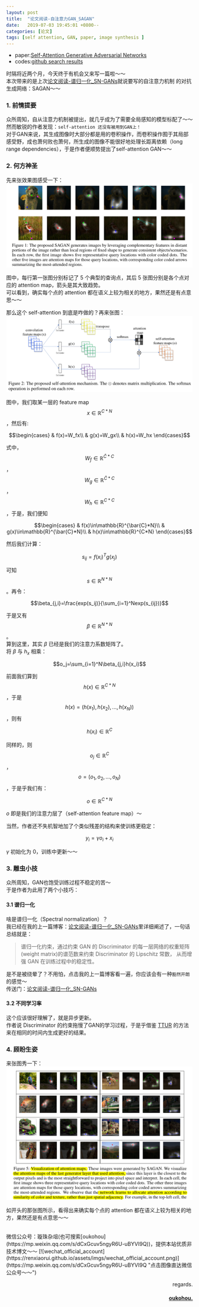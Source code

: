 ```yaml
---
layout: post
title:  "论文阅读-自注意力GAN_SAGAN"
date:   2019-07-03 19:45:01 +0800--
categories: [论文]
tags: [self attention, GAN, paper, image synthesis ]  
---
```



- paper:[Self-Attention Generative Adversarial Networks](https://arxiv.org/abs/1805.08318)  
- codes:[github search results](https://github.com/search?q=sagan)  

时隔将近两个月，今天终于有机会又来写一篇啦～～  
本次带来的是上次[论文阅读-谱归一化_SN-GANs](https://renxiaorui.github.io/2019/05/10/spectral-normalization/)就说要写的自注意力机制
的对抗生成网络：SAGAN～～   

### 1. 前情提要  

众所周知，自从注意力机制被提出，就几乎成为了需要全局感知的模型标配了～～然而敏锐的作者发现：`self-attention 还没有被用到GAN上！`    
对于GAN来说，其生成图像时大部分都是用的卷积操作，而卷积操作囿于其局部感受野，成也萧何败也萧何，所生成的图像不能很好地处理长距离依赖（long range
dependencies），于是作者便顺势提出了self-attention GAN～～  

### 2. 何方神圣  
先来张效果图感受一下：  
![attention_map](https://raw.githubusercontent.com/oukohou/image_gallery/master/blogs/SAGAN/20190705142241.png)  

图中，每行第一张图分别标记了 5 个典型的查询点，其后 5 张图分别是各个点对应的 attention map，箭头是其大致趋势。  
可以看到，确实每个点的 attention 都在语义上较为相关的地方，果然还是有点意思～～  

那么这个 self-attention 到底是咋做的？再来张图：  
![self_attention_mechanism](https://raw.githubusercontent.com/oukohou/image_gallery/master/blogs/SAGAN/20190705142758.png)  

图中，我们取某一层的 feature map $$x\in\mathbb{R}^{C*N}$$，然后有:  

$$\begin{cases}
 &  f(x)=W_fx\\ 
 &  g(x)=W_gx\\ 
 &  h(x)=W_hx
\end{cases}$$  

式中，$$W_f\in\mathbb{R}^{\bar{C}*C}$$，$$W_g\in\mathbb{R}^{\bar{C}*C}$$，$$W_h\in\mathbb{R}^{C*C}$$，于是，我们便知  

$$\begin{cases}
 &  f(x)\in\mathbb{R}^{\bar{C}*N}\\ 
 & g(x)\in\mathbb{R}^{\bar{C}*N}\\ 
 &  h(x)\in\mathbb{R}^{C*N}
\end{cases}$$ 

然后我们计算：  

$$s_{ij} = f(x_i)^Tg(x_j)$$ 

可知 $$s\in \mathbb{R}^{N*N}$$。再令： 
 
$$\beta_{j,i}=\frac{exp(s_ij)}{\sum_{i=1}^Nexp(s_{ij})}$$  

于是又有 $$\beta\in \mathbb{R}^{N*N}$$。  
算到这里，其实 $\beta$ 已经是我们的注意力系数矩阵了。  
将 $\beta$ 与 $h_x$ 相乘：  

$$o_j=\sum_{i=1}^N\beta_{j,i}h(x_i)$$  

前面我们算到$$h(x)\in\mathbb{R}^{C*N}$$，于是$$h(x)=(h(x_1),h(x_2),...,h(x_N))$$，则有

$$h(x_i)\in\mathbb{R}^{C}$$  

同样的，则$$o_j\in\mathbb{R}^{C}$$，$$o=(o_1,o_2,...,o_N)$$，于是乎我们有： 
 
$$o\in\mathbb{R}^{C*N}$$  

 $o$ 即是我们的注意力层了（self-attention feature map）～

当然，作者还不失机智地加了个类似残差的结构来使训练更稳定：  

$$y_i=\gamma o_i + x_i$$  

 $\gamma$ 初始化为 0，训练中更新～～  

### 3. 雕虫小技  
众所周知，GAN也饱受训练过程不稳定的苦～  
于是作者为此用了两个小技巧：
#### 3.1 谱归一化 
啥是谱归一化（Spectral normalization）？  
我已经在我的上一篇博客：[论文阅读-谱归一化_SN-GANs](https://renxiaorui.github.io/2019/05/10/spectral-normalization/ '是不是很机智？')里详细阐述了，一句话总结就是：  
> 谱归一化约束，通过约束 GAN 的 Discriminator 的每一层网络的权重矩阵(weight matrix)的谱范数来约束 Discriminator 的 Lipschitz 常数，
从而增强 GAN 在训练过程中的稳定性。  

是不是被绕晕了？不用怕，点击我的上一篇博客看一遍，你应该会有一种`豁然开朗`的感觉～  
传送门：[论文阅读-谱归一化_SN-GANs](https://renxiaorui.github.io/2019/05/10/spectral-normalization/ '不用谢～')  

#### 3.2 不同学习率
这个应该很好理解了，就是异步更新。  
作者说 Discriminator 的约束拖慢了GAN的学习过程，于是乎借鉴 [TTUR](http://papers.nips.cc/paper/7240-gans-trained-by-a-two-time-scale-update-rule-converge-to-a-local-nash-equilibrium.pdf) 的方法来在相同的时间内生成更好的结果。  

### 4. 顾盼生姿  

来张图秀一下：  
![visualization_of_attention_map](https://raw.githubusercontent.com/oukohou/image_gallery/master/blogs/SAGAN/visualization_attention_map.png)  

如开头的那张图所示，看得出来确实每个点的 attention 都在语义上较为相关的地方，果然还是有点意思～～  



<br>
微信公众号：璇珠杂俎(也可搜索[oukohou](https://mp.weixin.qq.com/s/dCxGcuv5ngyR6U-uBYVI9Q))，提供本站优质非技术博文～～
[![wechat_official_account](https://renxiaorui.github.io/assets/imgs/wechat_official_account.png)](https://mp.weixin.qq.com/s/dCxGcuv5ngyR6U-uBYVI9Q "点击图像直达微信公众号～～")  




<br>
<p  align="right">regards.</p>
<h4 align="right">
    <a href="https://renxiaorui.github.io/">
        oukohou.
    </a>
</h4>

